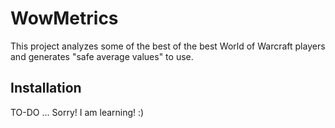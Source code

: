 # WowMetrics

This project analyzes some of the best of the best World of Warcraft players and generates "safe average values" to use.

## Installation

TO-DO ...
Sorry! I am learning! :)
